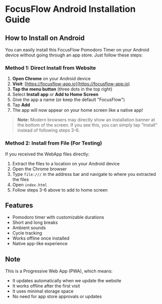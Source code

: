 # FocusFlow Android Installation Guide

## How to Install on Android

You can easily install this FocusFlow Pomodoro Timer on your Android device without going through an app store. Just follow these steps:

### Method 1: Direct Install from Website

1. **Open Chrome** on your Android device
2. **Visit**: [https://focusflow-app.io](https://focusflow-app.io)
3. **Tap the menu button** (three dots in the top right)
4. Select **Install app** or **Add to Home Screen**
5. Give the app a name (or keep the default "FocusFlow")
6. Tap **Add**
7. The app will now appear on your home screen like a native app!

> **Note:** Modern browsers may directly show an installation banner at the bottom of the screen. If you see this, you can simply tap "Install" instead of following steps 3-6.

### Method 2: Install from File (For Testing)

If you received the WebApp files directly:

1. Extract the files to a location on your Android device
2. Open the Chrome browser
3. Type `file:///` in the address bar and navigate to where you extracted the files
4. Open `index.html`
5. Follow steps 3-6 above to add to home screen

## Features

- Pomodoro timer with customizable durations
- Short and long breaks
- Ambient sounds
- Cycle tracking
- Works offline once installed
- Native app-like experience

## Note

This is a Progressive Web App (PWA), which means:
- It updates automatically when we update the website
- It works offline after the first visit
- It uses minimal storage space
- No need for app store approvals or updates
